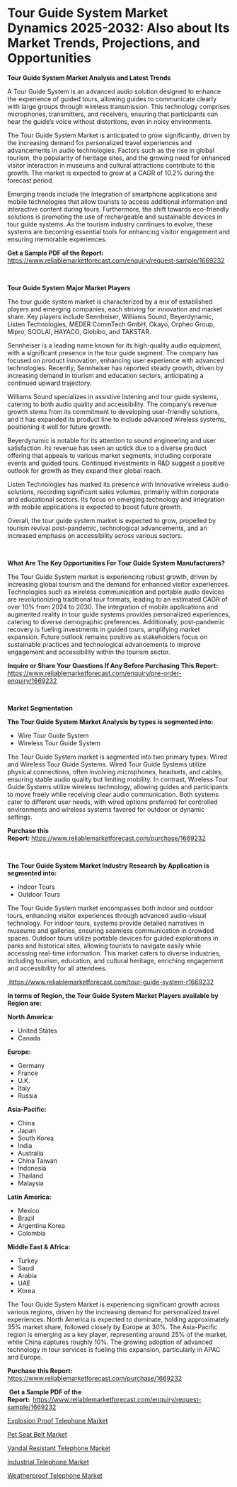 <p><h1>Tour Guide System Market Dynamics 2025-2032: Also about Its Market Trends, Projections, and Opportunities</h1></p><p><strong>Tour Guide System Market Analysis and Latest Trends</strong></p>
<p><p>A Tour Guide System is an advanced audio solution designed to enhance the experience of guided tours, allowing guides to communicate clearly with large groups through wireless transmission. This technology comprises microphones, transmitters, and receivers, ensuring that participants can hear the guide’s voice without distortions, even in noisy environments. </p><p>The Tour Guide System Market is anticipated to grow significantly, driven by the increasing demand for personalized travel experiences and advancements in audio technologies. Factors such as the rise in global tourism, the popularity of heritage sites, and the growing need for enhanced visitor interaction in museums and cultural attractions contribute to this growth. The market is expected to grow at a CAGR of 10.2% during the forecast period. </p><p>Emerging trends include the integration of smartphone applications and mobile technologies that allow tourists to access additional information and interactive content during tours. Furthermore, the shift towards eco-friendly solutions is promoting the use of rechargeable and sustainable devices in tour guide systems. As the tourism industry continues to evolve, these systems are becoming essential tools for enhancing visitor engagement and ensuring memorable experiences.</p></p>
<p><strong>Get a Sample PDF of the Report:&nbsp;</strong> <a href="https://www.reliablemarketforecast.com/enquiry/request-sample/1669232?utm_campaign=2130&utm_medium=2&utm_source=Github&utm_content=ia&utm_term=05042025&utm_id=tour-guide-system">https://www.reliablemarketforecast.com/enquiry/request-sample/1669232</a></p>
<p>&nbsp;</p>
<p><strong>Tour Guide System Major Market Players</strong></p>
<p><p>The tour guide system market is characterized by a mix of established players and emerging companies, each striving for innovation and market share. Key players include Sennheiser, Williams Sound, Beyerdynamic, Listen Technologies, MEDER CommTech GmbH, Okayo, Orpheo Group, Mipro, SOOLAI, HAYACO, Globibo, and TAKSTAR. </p><p>Sennheiser is a leading name known for its high-quality audio equipment, with a significant presence in the tour guide segment. The company has focused on product innovation, enhancing user experience with advanced technologies. Recently, Sennheiser has reported steady growth, driven by increasing demand in tourism and education sectors, anticipating a continued upward trajectory.</p><p>Williams Sound specializes in assistive listening and tour guide systems, catering to both audio quality and accessibility. The company’s revenue growth stems from its commitment to developing user-friendly solutions, and it has expanded its product line to include advanced wireless systems, positioning it well for future growth.</p><p>Beyerdynamic is notable for its attention to sound engineering and user satisfaction. Its revenue has seen an uptick due to a diverse product offering that appeals to various market segments, including corporate events and guided tours. Continued investments in R&D suggest a positive outlook for growth as they expand their global reach.</p><p>Listen Technologies has marked its presence with innovative wireless audio solutions, recording significant sales volumes, primarily within corporate and educational sectors. Its focus on emerging technology and integration with mobile applications is expected to boost future growth.</p><p>Overall, the tour guide system market is expected to grow, propelled by tourism revival post-pandemic, technological advancements, and an increased emphasis on accessibility across various sectors.</p></p>
<p>&nbsp;</p>
<p><strong>What Are The Key Opportunities For Tour Guide System Manufacturers?</strong></p>
<p><p>The Tour Guide System market is experiencing robust growth, driven by increasing global tourism and the demand for enhanced visitor experiences. Technologies such as wireless communication and portable audio devices are revolutionizing traditional tour formats, leading to an estimated CAGR of over 10% from 2024 to 2030. The integration of mobile applications and augmented reality in tour guide systems provides personalized experiences, catering to diverse demographic preferences. Additionally, post-pandemic recovery is fueling investments in guided tours, amplifying market expansion. Future outlook remains positive as stakeholders focus on sustainable practices and technological advancements to improve engagement and accessibility within the tourism sector.</p></p>
<p><strong>Inquire or Share Your Questions If Any Before Purchasing This Report:</strong> <a href="https://www.reliablemarketforecast.com/enquiry/pre-order-enquiry/1669232?utm_campaign=2130&utm_medium=2&utm_source=Github&utm_content=ia&utm_term=05042025&utm_id=tour-guide-system">https://www.reliablemarketforecast.com/enquiry/pre-order-enquiry/1669232</a></p>
<p>&nbsp;</p>
<p><strong>Market Segmentation</strong></p>
<p><strong>The Tour Guide System Market Analysis by types is segmented into:</strong></p>
<p><ul><li>Wire Tour Guide System</li><li>Wireless Tour Guide System</li></ul></p>
<p><p>The Tour Guide System market is segmented into two primary types: Wired and Wireless Tour Guide Systems. Wired Tour Guide Systems utilize physical connections, often involving microphones, headsets, and cables, ensuring stable audio quality but limiting mobility. In contrast, Wireless Tour Guide Systems utilize wireless technology, allowing guides and participants to move freely while receiving clear audio communication. Both systems cater to different user needs, with wired options preferred for controlled environments and wireless systems favored for outdoor or dynamic settings.</p></p>
<p><strong>Purchase this Report:&nbsp;</strong><a href="https://www.reliablemarketforecast.com/purchase/1669232?utm_campaign=2130&utm_medium=2&utm_source=Github&utm_content=ia&utm_term=05042025&utm_id=tour-guide-system">https://www.reliablemarketforecast.com/purchase/1669232</a></p>
<p>&nbsp;</p>
<p><strong>The Tour Guide System Market Industry Research by Application is segmented into:</strong></p>
<p><ul><li>Indoor Tours</li><li>Outdoor Tours</li></ul></p>
<p><p>The Tour Guide System market encompasses both indoor and outdoor tours, enhancing visitor experiences through advanced audio-visual technology. For indoor tours, systems provide detailed narratives in museums and galleries, ensuring seamless communication in crowded spaces. Outdoor tours utilize portable devices for guided explorations in parks and historical sites, allowing tourists to navigate easily while accessing real-time information. This market caters to diverse industries, including tourism, education, and cultural heritage, enriching engagement and accessibility for all attendees.</p></p>
<p><a href="https://www.reliablemarketforecast.com/tour-guide-system-r1669232?utm_campaign=2130&utm_medium=2&utm_source=Github&utm_content=ia&utm_term=05042025&utm_id=tour-guide-system">&nbsp;https://www.reliablemarketforecast.com/tour-guide-system-r1669232</a></p>
<p><strong>In terms of Region, the Tour Guide System Market Players available by Region are:</strong></p>
<p>
    <p> <strong> North America: </strong>
        <ul>
            <li>United States</li>
            <li>Canada</li>
        </ul>
        </p> 
    <p> <strong> Europe: </strong>
        <ul>
            <li>Germany</li>
            <li>France</li>
            <li>U.K.</li>
            <li>Italy</li>
            <li>Russia</li>
        </ul>
        </p> 
    <p> <strong> Asia-Pacific: </strong>
        <ul>
            <li>China</li>
            <li>Japan</li>
            <li>South Korea</li>
            <li>India</li>
            <li>Australia</li>
            <li>China Taiwan</li>
            <li>Indonesia</li>
            <li>Thailand</li>
            <li>Malaysia</li>
        </ul>
        </p> 
    <p> <strong> Latin America: </strong>
        <ul>
            <li>Mexico</li>
            <li>Brazil</li>
            <li>Argentina Korea</li>
            <li>Colombia</li>
        </ul>
        </p> 
    <p> <strong> Middle East & Africa: </strong>
        <ul>
            <li>Turkey</li>
            <li>Saudi</li>
            <li>Arabia</li>
            <li>UAE</li>
            <li>Korea</li>
        </ul>
    </p>
    </p>
<p><p>The Tour Guide System Market is experiencing significant growth across various regions, driven by the increasing demand for personalized travel experiences. North America is expected to dominate, holding approximately 35% market share, followed closely by Europe at 30%. The Asia-Pacific region is emerging as a key player, representing around 25% of the market, while China captures roughly 10%. The growing adoption of advanced technology in tour services is fueling this expansion, particularly in APAC and Europe.</p></p>
<p><strong>Purchase this Report: </strong><a href="https://www.reliablemarketforecast.com/purchase/1669232?utm_campaign=2130&utm_medium=2&utm_source=Github&utm_content=ia&utm_term=05042025&utm_id=tour-guide-system">https://www.reliablemarketforecast.com/purchase/1669232</a></p>
<p>&nbsp;<strong>Get a Sample PDF of the Report:&nbsp;&nbsp;</strong><a href="https://www.reliablemarketforecast.com/enquiry/request-sample/1669232?utm_campaign=2130&utm_medium=2&utm_source=Github&utm_content=ia&utm_term=05042025&utm_id=tour-guide-system">https://www.reliablemarketforecast.com/enquiry/request-sample/1669232</a></p>
<p><strong></strong></p>
<p><p><a href="https://github.com/chillwervenu/Market-Research-Report-List-1/blob/main/explosion-proof-telephone-market.md?utm_campaign=2130&utm_medium=2&utm_source=Github&utm_content=ia&utm_term=05042025&utm_id=tour-guide-system">Explosion Proof Telephone Market</a></p><p><a href="https://github.com/awwqamet/Market-Research-Report-List-1/blob/main/pet-seat-belt-market.md?utm_campaign=2130&utm_medium=2&utm_source=Github&utm_content=ia&utm_term=05042025&utm_id=tour-guide-system">Pet Seat Belt Market</a></p><p><a href="https://github.com/marcayaminig/Market-Research-Report-List-1/blob/main/vandal-resistant-telephone-market.md?utm_campaign=2130&utm_medium=2&utm_source=Github&utm_content=ia&utm_term=05042025&utm_id=tour-guide-system">Vandal Resistant Telephone Market</a></p><p><a href="https://github.com/busamoleankk/Market-Research-Report-List-1/blob/main/industrial-telephone-market.md?utm_campaign=2130&utm_medium=2&utm_source=Github&utm_content=ia&utm_term=05042025&utm_id=tour-guide-system">Industrial Telephone Market</a></p><p><a href="https://github.com/yodhafirorae/Market-Research-Report-List-1/blob/main/weatherproof-telephone-market.md?utm_campaign=2130&utm_medium=2&utm_source=Github&utm_content=ia&utm_term=05042025&utm_id=tour-guide-system">Weatherproof Telephone Market</a></p></p>